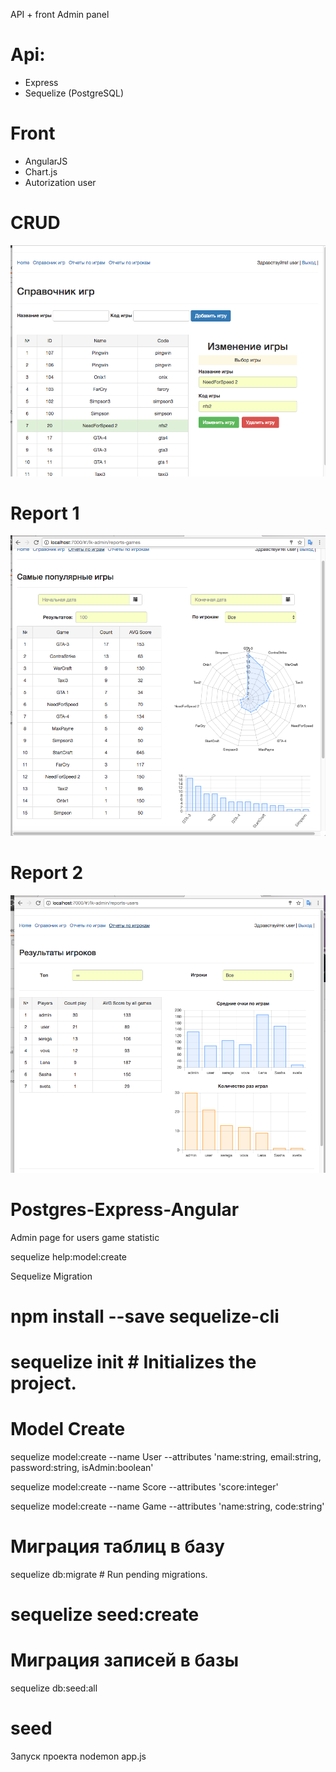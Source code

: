 API + front Admin panel

# Api:
- Express
- Sequelize (PostgreSQL)

# Front
- AngularJS
- Chart.js
- Autorization user

# CRUD
<img src="game-list.png">

# Report 1
<img src="report-games.png">

# Report 2
<img src="report-users.png">

# Postgres-Express-Angular
Admin page for users game statistic




sequelize help:model:create

Sequelize Migration

# npm install --save sequelize-cli

# sequelize init  # Initializes the project.

# Model Create
sequelize model:create --name User --attributes 'name:string, email:string, password:string, isAdmin:boolean'

sequelize model:create --name Score --attributes 'score:integer'

sequelize model:create --name Game --attributes 'name:string, code:string'



# Миграция таблиц в базу
sequelize db:migrate        # Run pending migrations.

# sequelize seed:create

# Миграция записей в базы
sequelize db:seed:all

# seed





Запуск проекта
nodemon app.js
